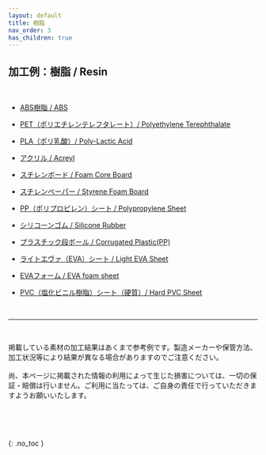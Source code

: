 ```yaml
---
layout: default
title: 樹脂
nav_order: 3
has_children: true
---
```


## 加工例：樹脂 / Resin
<br>

* [ABS樹脂 / ABS](02-1-abs.md)

* [PET（ポリエチレンテレフタレート）/ Polyethylene Terephthalate](02-2-pet.md)

* [PLA（ポリ乳酸）/ Poly-Lactic Acid](02-3-pla.md)

* [アクリル / Acreyl](02-4-acryl.md)

* [スチレンボード / Foam Core Board](02-5-styrene-b.md)

* [スチレンペーパー / Styrene Foam Board](02-6-styrene-p.md)

* [PP（ポリプロピレン）シート / Polypropylene Sheet](02-7-pp.md)

* [シリコーンゴム / Silicone Rubber](02-8-silicone.md)

* [プラスチック段ボール / Corrugated Plastic(PP)](02-9-p-cb.md)

* [ライトエヴァ（EVA）シート / Light EVA Sheet](02-10-lighteva.md)

* [EVAフォーム / EVA foam sheet](02-11-eva.md)

* [PVC（塩化ビニル樹脂）シート（硬質）/ Hard PVC Sheet](02-12-pvc.md)

<br>

------

<br>

掲載している素材の加工結果はあくまで参考例です。製造メーカーや保管方法、加工状況等により結果が異なる場合がありますのでご注意ください。<br>
<br>
尚、本ページに掲載された情報の利用によって生じた損害については、一切の保証・賠償は行いません。ご利用に当たっては、ご自身の責任で行っていただきますようお願いいたします。

<br><br><br>

{: .no_toc }